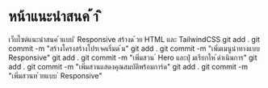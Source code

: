 # หน้าแนะนําสนค ้า ิ
เว็บไซต์แนะนําสนค ้าแบบ ิ Responsive สร้างด ้วย HTML และ TailwindCSS
git add .
git commit -m "สร้างโครงสร้างโปรเจคเริ่มต ้น"
git add .
git commit -m "เพิ่มเมนูนําทางแบบ Responsive"
git add .
git commit -m "เพิ่มสวน ่ Hero และปุ่ มเรียกให ้ดําเนินการ"
git add .
git commit -m "เพิ่มสวนแสดงคุณสมบัติพร้อมการ์ด"
git add .
git commit -m "เพิ่มสวนท ้ายแบบ ่ Responsive"